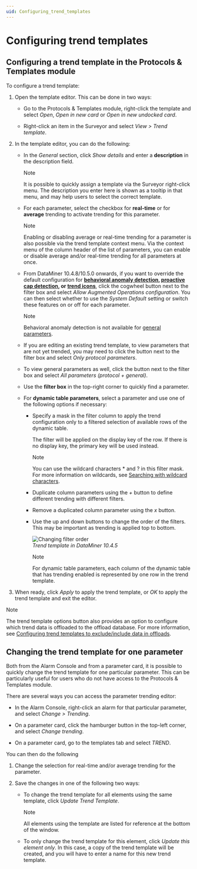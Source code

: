 ```yaml
---
uid: Configuring_trend_templates
---
```


# Configuring trend templates

## Configuring a trend template in the Protocols & Templates module

To configure a trend template:

1. Open the template editor. This can be done in two ways:

   - Go to the Protocols & Templates module, right-click the template and select *Open*, *Open in new card* or *Open in new undocked card*.

   - Right-click an item in the Surveyor and select *View \> Trend template*.

1. In the template editor, you can do the following:

   - In the *General* section, click *Show details* and enter a **description** in the description field.

     > [!NOTE]
     > It is possible to quickly assign a template via the Surveyor right-click menu. The description you enter here is shown as a tooltip in that menu, and may help users to select the correct template.

   - For each parameter, select the checkbox for **real-time** or for **average** trending to activate trending for this parameter.

     > [!NOTE]
     > Enabling or disabling average or real-time trending for a parameter is also possible via the trend template context menu. Via the context menu of the column header of the list of parameters, you can enable or disable average and/or real-time trending for all parameters at once.

   - From DataMiner 10.4.8/10.5.0 onwards<!-- RN 39691+39692 -->, if you want to override the default configuration for **[behavioral anomaly detection](xref:Working_with_behavioral_anomaly_detection), [proactive cap detection](xref:Proactive_cap_detection), or [trend icons](xref:Working_with_trend_icons)**, click the cogwheel button next to the filter box and select *Allow Augmented Operations configuration*. You can then select whether to use the *System Default* setting or switch these features on or off for each parameter.

     > [!NOTE]
     > Behavioral anomaly detection is not available for [general parameters](xref:General_parameters)<!--RN 40086-->.

   - If you are editing an existing trend template, to view parameters that are not yet trended, you may need to click the button next to the filter box and select *Only protocol parameters*.

   - To view general parameters as well, click the button next to the filter box and select *All parameters (protocol + general)*.

   - Use the **filter box** in the top-right corner to quickly find a parameter.

   - For **dynamic table parameters**, select a parameter and use one of the following options if necessary:

     - Specify a mask in the filter column to apply the trend configuration only to a filtered selection of available rows of the dynamic table.

       The filter will be applied on the display key of the row. If there is no display key, the primary key will be used instead.

       > [!NOTE]
       > You can use the wildcard characters \* and ? in this filter mask. For more information on wildcards, see [Searching with wildcard characters](xref:Searching_in_DataMiner_Cube#searching-with-wildcard-characters).

     - Duplicate column parameters using the *+* button to define different trending with different filters.

     - Remove a duplicated column parameter using the *x* button.

     - Use the up and down buttons to change the order of the filters. This may be important as trending is applied top to bottom.

       ![Changing filter order](~/dataminer/images/Change_Order_Filters.png)<br>*Trend template in DataMiner 10.4.5*

       > [!NOTE]
       > For dynamic table parameters, each column of the dynamic table that has trending enabled is represented by one row in the trend template.

1. When ready, click *Apply* to apply the trend template, or *OK* to apply the trend template and exit the editor.

> [!NOTE]
> The trend template options button also provides an option to configure which trend data is offloaded to the offload database. For more information, see [Configuring trend templates to exclude/include data in offloads](xref:Configuring_data_offloads#configuring-trend-templates-to-excludeinclude-data-in-offloads).

## Changing the trend template for one parameter

Both from the Alarm Console and from a parameter card, it is possible to quickly change the trend template for one particular parameter. This can be particularly useful for users who do not have access to the Protocols & Templates module.

There are several ways you can access the parameter trending editor:

- In the Alarm Console, right-click an alarm for that particular parameter, and select *Change > Trending*.

- On a parameter card, click the hamburger button in the top-left corner, and select *Change trending*.

- On a parameter card, go to the templates tab and select *TREND*.

You can then do the following

1. Change the selection for real-time and/or average trending for the parameter.

1. Save the changes in one of the following two ways:

   - To change the trend template for all elements using the same template, click *Update Trend Template*.

     > [!NOTE]
     > All elements using the template are listed for reference at the bottom of the window.

   - To only change the trend template for this element, click *Update this element only*. In this case, a copy of the trend template will be created, and you will have to enter a name for this new trend template.

